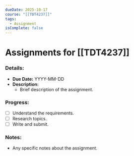 ```yaml
---
dueDate: 2025-10-17
course: "[[TDT4237]]"
tags:
  - Assignment
isComplete: false
---
```


# Assignments for [[TDT4237]]

### Details:
- **Due Date:** YYYY-MM-DD
- **Description:**
  - Brief description of the assignment.

### Progress:
- [ ] Understand the requirements.
- [ ] Research topics.
- [ ] Write and submit.

### Notes:
- Any specific notes about the assignment.